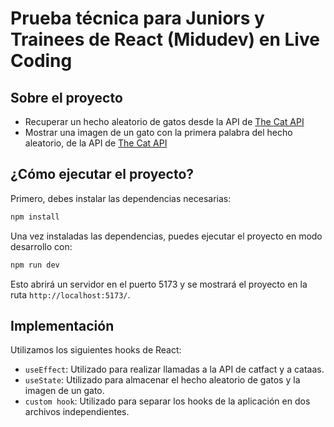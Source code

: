 # Prueba técnica para Juniors y Trainees de React (Midudev) en Live Coding

## Sobre el proyecto

- Recuperar un hecho aleatorio de gatos desde la API de [The Cat API](https://catfact.ninja/fact)
- Mostrar una imagen de un gato con la primera palabra del hecho aleatorio, de la API de [The Cat API](https://cataas.com/cat/says/hello)

## ¿Cómo ejecutar el proyecto?

Primero, debes instalar las dependencias necesarias:

```bash
npm install
```

Una vez instaladas las dependencias, puedes ejecutar el proyecto en modo desarrollo con:

```bash
npm run dev
```

Esto abrirá un servidor en el puerto 5173 y se mostrará el proyecto en la ruta `http://localhost:5173/`.

## Implementación

Utilizamos los siguientes hooks de React:

- `useEffect`: Utilizado para realizar llamadas a la API de catfact y a cataas.
- `useState`: Utilizado para almacenar el hecho aleatorio de gatos y la imagen de un gato.
- `custom hook`: Utilizado para separar los hooks de la aplicación en dos archivos independientes.
